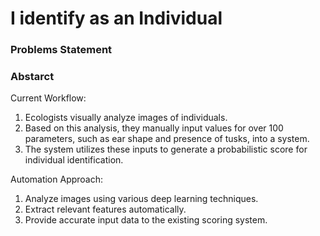 # I identify as an Individual 

### Problems Statement


### Abstarct

Current Workflow:

  1. Ecologists visually analyze images of individuals.
  2. Based on this analysis, they manually input values for over 100 parameters, such as ear shape and presence of tusks, into a system.
  3. The system utilizes these inputs to generate a probabilistic score for individual identification.

Automation Approach:

  1. Analyze images using various deep learning techniques.
  2. Extract relevant features automatically.
  3. Provide accurate input data to the existing scoring system.

